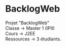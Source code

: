 BacklogWeb
==========
Projet "BacklogWeb"<br/>
Classe -> Master 1 (IPII)<br/>
Cours -> J2EE<br/>
Ressources -> 3 étudiants.
